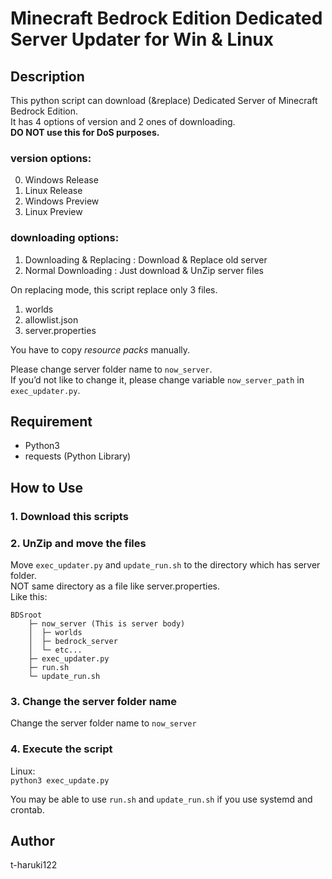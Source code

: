 # Minecraft Bedrock Edition Dedicated Server Updater for Win & Linux

## Description
This python script can download (&replace) Dedicated Server of Minecraft Bedrock Edition.  
It has 4 options of version and 2 ones of downloading.  
**DO NOT use this for DoS purposes.**  

### version options:
0. Windows Release
1. Linux Release
2. Windows Preview
3. Linux Preview
### downloading options:
1. Downloading & Replacing : Download & Replace old server
2. Normal Downloading : Just download & UnZip server files  

On replacing mode, this script replace only 3 files.

1. worlds
2. allowlist.json
3. server.properties

You have to copy *resource packs* manually.  

Please change server folder name to `now_server`.  
If you’d not like to change it, please change variable `now_server_path` in `exec_updater.py`.

## Requirement
- Python3
- requests (Python Library)

## How to Use
### 1. Download this scripts
### 2. UnZip and move the files
Move `exec_updater.py` and `update_run.sh` to the directory which has server folder.  
NOT same directory as a file like server.properties.  
Like this:  
```
BDSroot
    ├─ now_server (This is server body)
    │  ├─ worlds
    │  ├─ bedrock_server
    │  └─ etc...
    ├─ exec_updater.py
    ├─ run.sh
    └─ update_run.sh
```
### 3. Change the server folder name
Change the server folder name to `now_server`
### 4. Execute the script
Linux:  
`python3 exec_update.py`

You may be able to use `run.sh` and `update_run.sh` if you use systemd and crontab.  

## Author
t-haruki122
